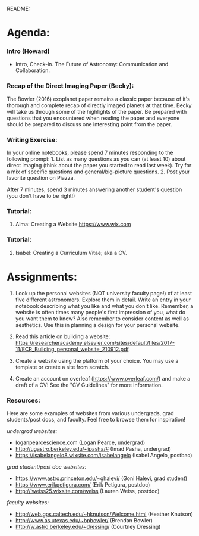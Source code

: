 README:
# Agenda:

### Intro (Howard)
- Intro, Check-in. The Future of Astronomy: Communication and Collaboration.

### Recap of the Direct Imaging Paper (Becky):
  The Bowler (2016) exoplanet paper remains a classic paper because of it's thorough and complete recap of directly imaged planets at that time. Becky will take us through some of the highlights of the paper. Be prepared with questions that you encountered when reading the paper and everyone should be prepared to discuss one interesting point from the paper.

### Writing Exercise: 
In your online notebooks, please spend 7 minutes responding to the following prompt:
    1. List as many questions as you can (at least 10) about direct imaging (think about the paper you started to read last week). Try for a mix of specific questions and general/big-picture questions. 
    2. Post your favorite question on Piazza. 
    
After 7 minutes, spend 3 minutes answering another student's question (you don't have to be right!)
    
### Tutorial:
1. Alma: Creating a Website
https://www.wix.com

### Tutorial: 
2. Isabel: Creating a Curriculum Vitae; aka a CV.

# Assignments:
1. Look up the personal websites (NOT university faculty page!) of at least five different astronomers. Explore them in detail. Write an entry in your notebook describing what you like and what you don't like. Remember, a website is often times many people's first impression of you, what do you want them to know? Also remember to consider content as well as aesthetics. Use this in planning a design for your personal website.

2. Read this article on building a website: https://researcheracademy.elsevier.com/sites/default/files/2017-11/ECR_Building_personal_website_210912.pdf.

3. Create a website using the platform of your choice. You may use a template or create a site from scratch.

4. Create an account on overleaf (https://www.overleaf.com/) and make a draft of a CV! See the "CV Guidelines" for more information.

### Resources:
Here are some examples of websites from various undergrads, grad students/post docs, and faculty. Feel free to browse them for inspiration!

*undergrad websites:*

- loganpearcescience.com (Logan Pearce, undergrad)
- http://ugastro.berkeley.edu/~ipasha/# (Imad Pasha, undergrad)
- https://isabelangelo8.wixsite.com/isabelangelo (Isabel Angelo, postbac)
 
*grad student/post doc websites:*
- https://www.astro.princeton.edu/~ghalevi/ (Goni Halevi, grad student)
- https://www.erikpetigura.com/ (Erik Petigura, postdoc)
- http://lweiss25.wixsite.com/weiss (Lauren Weiss, postdoc)

*faculty websites:*

- http://web.gps.caltech.edu/~hknutson/Welcome.html (Heather Knutson)
- http://www.as.utexas.edu/~bpbowler/ (Brendan Bowler)
- http://w.astro.berkeley.edu/~dressing/ (Courtney Dressing)
